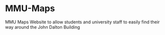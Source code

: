 # MMU-Maps
MMU Maps Website to allow students and university staff to easily find their way around the John Dalton Building
